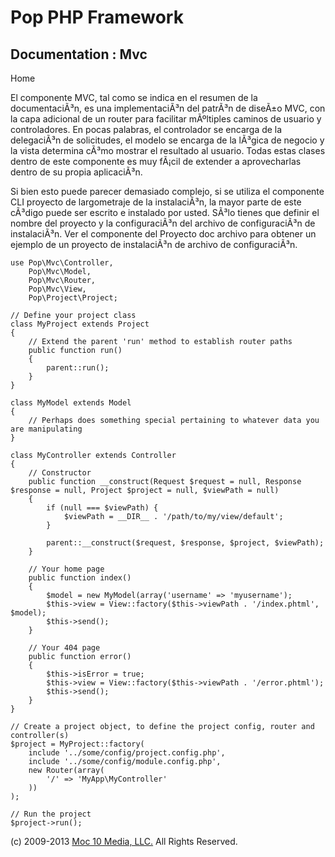 Pop PHP Framework
=================

Documentation : Mvc
-------------------

Home

El componente MVC, tal como se indica en el resumen de la
documentaciÃ³n, es una implementaciÃ³n del patrÃ³n de diseÃ±o MVC, con
la capa adicional de un router para facilitar mÃºltiples caminos de
usuario y controladores. En pocas palabras, el controlador se encarga de
la delegaciÃ³n de solicitudes, el modelo se encarga de la lÃ³gica de
negocio y la vista determina cÃ³mo mostrar el resultado al usuario.
Todas estas clases dentro de este componente es muy fÃ¡cil de extender a
aprovecharlas dentro de su propia aplicaciÃ³n.

Si bien esto puede parecer demasiado complejo, si se utiliza el
componente CLI proyecto de largometraje de la instalaciÃ³n, la mayor
parte de este cÃ³digo puede ser escrito e instalado por usted. SÃ³lo
tienes que definir el nombre del proyecto y la configuraciÃ³n del
archivo de configuraciÃ³n de instalaciÃ³n. Ver el componente del
Proyecto doc archivo para obtener un ejemplo de un proyecto de
instalaciÃ³n de archivo de configuraciÃ³n.

    use Pop\Mvc\Controller,
        Pop\Mvc\Model,
        Pop\Mvc\Router,
        Pop\Mvc\View,
        Pop\Project\Project;

    // Define your project class
    class MyProject extends Project
    {
        // Extend the parent 'run' method to establish router paths
        public function run()
        {
            parent::run();
        }
    }

    class MyModel extends Model
    {
        // Perhaps does something special pertaining to whatever data you are manipulating
    }

    class MyController extends Controller
    {
        // Constructor
        public function __construct(Request $request = null, Response $response = null, Project $project = null, $viewPath = null)
        {
            if (null === $viewPath) {
                $viewPath = __DIR__ . '/path/to/my/view/default';
            }

            parent::__construct($request, $response, $project, $viewPath);
        }

        // Your home page
        public function index()
        {
            $model = new MyModel(array('username' => 'myusername');
            $this->view = View::factory($this->viewPath . '/index.phtml', $model);
            $this->send();
        }

        // Your 404 page
        public function error()
        {
            $this->isError = true;
            $this->view = View::factory($this->viewPath . '/error.phtml');
            $this->send();
        }
    }

    // Create a project object, to define the project config, router and controller(s)
    $project = MyProject::factory(
        include '../some/config/project.config.php',
        include '../some/config/module.config.php',
        new Router(array(
            '/' => 'MyApp\MyController'
        ))
    );

    // Run the project
    $project->run();

\(c) 2009-2013 [Moc 10 Media, LLC.](http://www.moc10media.com) All
Rights Reserved.
